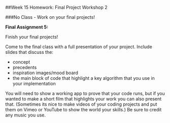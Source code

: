 
##Week 15 Homework: Final Project Workshop 2


###No Class - Work on your final projects!
  

**Final Assignment 5:**

Finish your final projects!

Come to the final class with a full presentation of your project. Include slides that discuss the: 

*	concept
*	precedents
*	inspiration images/mood board
*	the main block of code that highlight a key algorithm that you use in your implementation

You will need to show a working app to prove that your code runs, but if you wanted to make a short film that highlights your work you can also present that. (Sometimes its nice to make videos of your coding projects and put them on Vimeo or YouTube to show the world your skills.) Be sure to credit any music you use. 